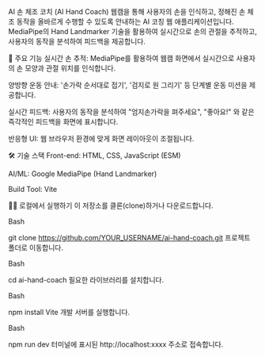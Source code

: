 AI 손 체조 코치 (AI Hand Coach)
웹캠을 통해 사용자의 손을 인식하고, 정해진 손 체조 동작을 올바르게 수행할 수 있도록 안내하는 AI 코칭 웹 애플리케이션입니다. MediaPipe의 Hand Landmarker 기술을 활용하여 실시간으로 손의 관절을 추적하고, 사용자의 동작을 분석하여 피드백을 제공합니다.


🌟 주요 기능
실시간 손 추적: MediaPipe를 활용하여 웹캠 화면에서 실시간으로 사용자의 손 모양과 관절 위치를 인식합니다.

양방향 운동 안내: '손가락 순서대로 접기', '검지로 원 그리기' 등 단계별 운동 미션을 제공합니다.

실시간 피드백: 사용자의 동작을 분석하여 "엄지손가락을 펴주세요", "좋아요!" 와 같은 즉각적인 피드백을 화면에 표시합니다.

반응형 UI: 웹 브라우저 환경에 맞게 화면 레이아웃이 조절됩니다.

🛠️ 기술 스택
Front-end: HTML, CSS, JavaScript (ESM)

AI/ML: Google MediaPipe (Hand Landmarker)

Build Tool: Vite

🏃‍♀️ 로컬에서 실행하기
이 저장소를 클론(clone)하거나 다운로드합니다.

Bash

git clone https://github.com/YOUR_USERNAME/ai-hand-coach.git
프로젝트 폴더로 이동합니다.

Bash

cd ai-hand-coach
필요한 라이브러리를 설치합니다.

Bash

npm install
Vite 개발 서버를 실행합니다.

Bash

npm run dev
터미널에 표시된 http://localhost:xxxx 주소로 접속합니다.
